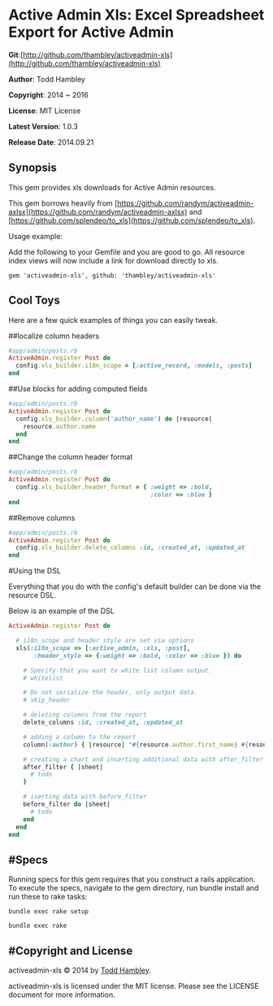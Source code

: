Active Admin Xls: Excel Spreadsheet Export for Active Admin
====================================

**Git**:[http://github.com/thambley/activeadmin-xls](http://github.com/thambley/activeadmin-xls)

**Author**:  Todd Hambley

**Copyright**:    2014 ~ 2016

**License**: MIT License

**Latest Version**: 1.0.3

**Release Date**: 2014.09.21

Synopsis
--------

This gem provides xls downloads for Active Admin resources.

This gem borrows heavily from [https://github.com/randym/activeadmin-axlsx](https://github.com/randym/activeadmin-axlsx) and [https://github.com/splendeo/to_xls](https://github.com/splendeo/to_xls).


Usage example:

Add the following to your Gemfile and you are good to go.
All resource index views will now include a link for download directly
to xls.

```
gem 'activeadmin-xls', github: 'thambley/activeadmin-xls'
```

Cool Toys
---------

Here are a few quick examples of things you can easily tweak.

##localize column headers

```ruby
#app/admin/posts.rb
ActiveAdmin.register Post do
  config.xls_builder.i18n_scope = [:active_record, :models, :posts]
end
```

##Use blocks for adding computed fields

```ruby
#app/admin/posts.rb
ActiveAdmin.register Post do
  config.xls_builder.column('author_name') do |resource|
    resource.author.name
  end
end
```

##Change the column header format

```ruby
#app/admin/posts.rb
ActiveAdmin.register Post do
  config.xls_builder.header_format = { :weight => :bold,
                                       :color => :blue }
end
```

##Remove columns

```ruby
#app/admin/posts.rb
ActiveAdmin.register Post do
  config.xls_builder.delete_columns :id, :created_at, :updated_at
end
```

#Using the DSL

Everything that you do with the config's default builder can be done via
the resource DSL.

Below is an example of the DSL

```ruby
ActiveAdmin.register Post do

  # i18n_scope and header style are set via options
  xls(:i18n_scope => [:active_admin, :xls, :post],
       :header_style => {:weight => :bold, :color => :blue }) do

    # Specify that you want to white list column output.
    # whitelist

    # Do not serialize the header, only output data.
    # skip_header

    # deleting columns from the report
    delete_columns :id, :created_at, :updated_at

    # adding a column to the report
    column(:author) { |resource| "#{resource.author.first_name} #{resource.author.last_name}" }

    # creating a chart and inserting additional data with after_filter
    after_filter { |sheet|
      # todo
    }

    # iserting data with before_filter
    before_filter do |sheet|
      # todo
    end
  end
end
```

#Specs
------
Running specs for this gem requires that you construct a rails application.
To execute the specs, navigate to the gem directory,
run bundle install and run these to rake tasks:

```
bundle exec rake setup
```

```
bundle exec rake
```

#Copyright and License
----------

activeadmin-xls &copy; 2014 by [Todd Hambley](mailto:thambley@travelleaders.com).

activeadmin-xls is licensed under the MIT license. Please see the LICENSE document for more information.

